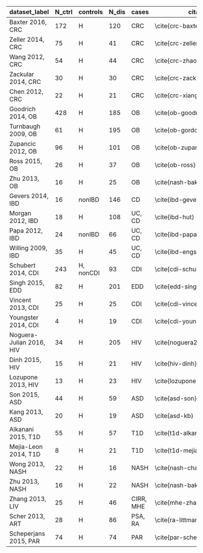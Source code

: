 dataset_label | N_ctrl | controls | N_dis | cases | citation
----------|----------|----------|----------|----------|----------
Baxter 2016, CRC | 172 | H | 120 | CRC | \cite{crc-baxter}
Zeller 2014, CRC | 75 | H | 41 | CRC | \cite{crc-zeller}
Wang 2012, CRC | 54 | H | 44 | CRC | \cite{crc-zhao}
Zackular 2014, CRC | 30 | H | 30 | CRC | \cite{crc-zackular}
Chen 2012, CRC | 22 | H | 21 | CRC | \cite{crc-xiang}
Goodrich 2014, OB | 428 | H | 185 | OB | \cite{ob-goodrich}
Turnbaugh 2009, OB | 61 | H | 195 | OB | \cite{ob-gordon}
Zupancic 2012, OB | 96 | H | 101 | OB | \cite{ob-zupancic}
Ross 2015, OB | 26 | H | 37 | OB | \cite{ob-ross}
Zhu 2013, OB | 16 | H | 25 | OB | \cite{nash-baker}
Gevers 2014, IBD | 16 | nonIBD | 146 | CD | \cite{ibd-gevers}
Morgan 2012, IBD | 18 | H | 108 | UC, CD | \cite{ibd-hut}
Papa 2012, IBD | 24 | nonIBD | 66 | UC, CD | \cite{ibd-papa}
Willing 2009, IBD | 35 | H | 45 | UC, CD | \cite{ibd-engstrand}
Schubert 2014, CDI | 243 | H, nonCDI | 93 | CDI | \cite{cdi-schubert}
Singh 2015, EDD | 82 | H | 201 | EDD | \cite{edd-singh}
Vincent 2013, CDI | 25 | H | 25 | CDI | \cite{cdi-vincent}
Youngster 2014, CDI | 4 | H | 19 | CDI | \cite{cdi-youngster}
Noguera-Julian 2016, HIV | 34 | H | 205 | HIV | \cite{noguera2016gut}
Dinh 2015, HIV | 15 | H | 21 | HIV | \cite{hiv-dinh}
Lozupone 2013, HIV | 13 | H | 23 | HIV | \cite{lozupone2013alterations}
Son 2015, ASD | 44 | H | 59 | ASD | \cite{asd-son}
Kang 2013, ASD | 20 | H | 19 | ASD | \cite{asd-kb}
Alkanani 2015, T1D | 55 | H | 57 | T1D | \cite{t1d-alkanani}
Mejia-Leon 2014, T1D | 8 | H | 21 | T1D | \cite{t1d-mejia}
Wong 2013, NASH | 22 | H | 16 | NASH | \cite{nash-chan}
Zhu 2013, NASH | 16 | H | 22 | NASH | \cite{nash-baker}
Zhang 2013, LIV | 25 | H | 46 | CIRR, MHE | \cite{mhe-zhang}
Scher 2013, ART | 28 | H | 86 | PSA, RA | \cite{ra-littman}
Scheperjans 2015, PAR | 74 | H | 74 | PAR | \cite{par-schep}
